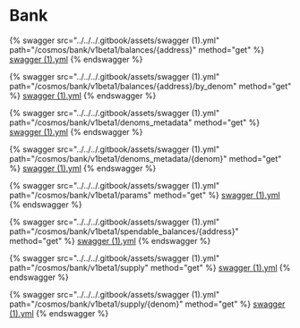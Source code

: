 # Bank

{% swagger src="../../../.gitbook/assets/swagger (1).yml" path="/cosmos/bank/v1beta1/balances/{address}" method="get" %}
[swagger (1).yml](<../../../.gitbook/assets/swagger (1).yml>)
{% endswagger %}

{% swagger src="../../../.gitbook/assets/swagger (1).yml" path="/cosmos/bank/v1beta1/balances/{address}/by_denom" method="get" %}
[swagger (1).yml](<../../../.gitbook/assets/swagger (1).yml>)
{% endswagger %}

{% swagger src="../../../.gitbook/assets/swagger (1).yml" path="/cosmos/bank/v1beta1/denoms_metadata" method="get" %}
[swagger (1).yml](<../../../.gitbook/assets/swagger (1).yml>)
{% endswagger %}

{% swagger src="../../../.gitbook/assets/swagger (1).yml" path="/cosmos/bank/v1beta1/denoms_metadata/{denom}" method="get" %}
[swagger (1).yml](<../../../.gitbook/assets/swagger (1).yml>)
{% endswagger %}

{% swagger src="../../../.gitbook/assets/swagger (1).yml" path="/cosmos/bank/v1beta1/params" method="get" %}
[swagger (1).yml](<../../../.gitbook/assets/swagger (1).yml>)
{% endswagger %}

{% swagger src="../../../.gitbook/assets/swagger (1).yml" path="/cosmos/bank/v1beta1/spendable_balances/{address}" method="get" %}
[swagger (1).yml](<../../../.gitbook/assets/swagger (1).yml>)
{% endswagger %}

{% swagger src="../../../.gitbook/assets/swagger (1).yml" path="/cosmos/bank/v1beta1/supply" method="get" %}
[swagger (1).yml](<../../../.gitbook/assets/swagger (1).yml>)
{% endswagger %}

{% swagger src="../../../.gitbook/assets/swagger (1).yml" path="/cosmos/bank/v1beta1/supply/{denom}" method="get" %}
[swagger (1).yml](<../../../.gitbook/assets/swagger (1).yml>)
{% endswagger %}

